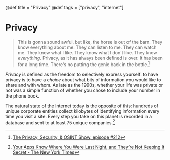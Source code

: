@def title = "Privacy"
@def tags = ["privacy", "internet"]

# Privacy

> This is gonna sound awful, but like, the horse is out of the barn. They know
> everything about me. They can listen to me. They can watch me. They know what
> I like. They know what I don't like. They know *everything*. Privacy, as it
> has always been defined is over. It has been for a long time. There's no
> putting the genie back in the bottle.[^1]

_Privacy_ is defined as the freedom to selectively express yourself: to have
privacy is to have a _choice_ about what bits of information you would like to
share and with whom. As late as the 1990s, whether your life was private or not
was a simple function of whether you chose to include your number in the phone
book.

The natural state of the Internet today is the opposite of this: hundreds of
unique corporate entities collect kilobytes of identifying information every
time you visit a site. Every step you take on this planet is recorded in a
database and sent to at least 75 unique companies.[^2]

[^1]: [The Privacy, Security, & OSINT Show, episode #212](https://soundcloud.com/user-98066669/212-vital-privacy-security-osint-updates)
[^2]: [Your Apps Know Where You Were Last Night, and They’re Not Keeping It Secret - The New York Times](https://www.nytimes.com/interactive/2018/12/10/business/location-data-privacy-apps.html)
